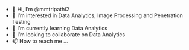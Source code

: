 - 👋 Hi, I’m @mmtripathi2
- 👀 I’m interested in Data Analytics, Image Processing and Penetration Testing
- 🌱 I’m currently learning Data Analytics
- 💞️ I’m looking to collaborate on Data Analytics
- 📫 How to reach me ...

<!---
mmtripathi2/mmtripathi2 is a ✨ special ✨ repository because its `README.md` (this file) appears on your GitHub profile.
You can click the Preview link to take a look at your changes.
--->



